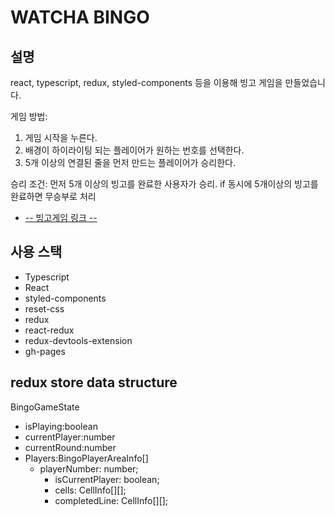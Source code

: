 # WATCHA BINGO

## 설명

react, typescript, redux, styled-components 등을 이용해 빙고 게임을 만들었습니다. 

게임 방법:
1. 게임 시작을 누른다.
2. 배경이 하이라이팅 되는 플레이어가 원하는 번호를 선택한다.
3. 5개 이상의 연결된 줄을 먼저 만드는 플레이어가 승리한다.

승리 조건:
먼저 5개 이상의 빙고를 완료한 사용자가 승리.
if 동시에 5개이상의 빙고를 완료하면 무승부로 처리

* [ -- 빙고게임 링크 --](https://wndudqus.github.io/bingo_with_redux/)

## 사용 스택
 * Typescript
 * React
 * styled-components
 * reset-css
 * redux
 * react-redux
 * redux-devtools-extension
 * gh-pages

## redux store data structure

BingoGameState
* isPlaying:boolean
* currentPlayer:number
* currentRound:number
* Players:BingoPlayerAreaInfo[]
	* playerNumber: number;
	    * isCurrentPlayer: boolean;
	    * cells: CellInfo[][];
	    * completedLine: CellInfo[][];

